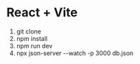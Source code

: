 # React + Vite

1. git clone 
2. npm install
3. npm run dev
4. npx json-server --watch -p 3000 db.json
